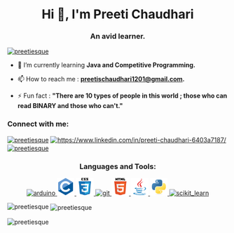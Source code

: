 <h1 align="center">Hi 👋, I'm Preeti Chaudhari</h1>
<h3 align="center">An avid learner.</h3>

<p align="left"> <a href="https://github.com/ryo-ma/github-profile-trophy"><img src="https://github-profile-trophy.vercel.app/?username=preetiesque" alt="preetiesque" /></a> </p>

- 🌱 I’m currently learning **Java and Competitive Programming.**

- 📫 How to reach me : **preetischaudhari1201@gmail.com.**

- ⚡ Fun fact : **"There are 10 types of people in this world ; those who can read BINARY and those who can't."**

<h3 align="left">Connect with me:</h3>
<p align="left">
<a href="https://twitter.com/preetiesque" target="blank"><img align="center" src="https://raw.githubusercontent.com/rahuldkjain/github-profile-readme-generator/master/src/images/icons/Social/twitter.svg" alt="preetiesque" height="30" width="40" /></a>
<a href="https://linkedin.com/in/https://www.linkedin.com/in/preeti-chaudhari-6403a7187/" target="blank"><img align="center" src="https://raw.githubusercontent.com/rahuldkjain/github-profile-readme-generator/master/src/images/icons/Social/linked-in-alt.svg" alt="https://www.linkedin.com/in/preeti-chaudhari-6403a7187/" height="30" width="40" /></a>
<a href="https://www.leetcode.com/preetiesque" target="blank"><img align="center" src="https://raw.githubusercontent.com/rahuldkjain/github-profile-readme-generator/master/src/images/icons/Social/leet-code.svg" alt="preetiesque" height="30" width="40" /></a>
</p>

<h3 align="center">Languages and Tools:</h3>
<p align="center"> <a href="https://www.arduino.cc/" target="_blank" rel="noreferrer"> <img src="https://cdn.worldvectorlogo.com/logos/arduino-1.svg" alt="arduino" width="40" height="40"/> </a> <a href="https://www.cprogramming.com/" target="_blank" rel="noreferrer"> <img src="https://raw.githubusercontent.com/devicons/devicon/master/icons/c/c-original.svg" alt="c" width="40" height="40"/> </a> <a href="https://www.w3schools.com/css/" target="_blank" rel="noreferrer"> <img src="https://raw.githubusercontent.com/devicons/devicon/master/icons/css3/css3-original-wordmark.svg" alt="css3" width="40" height="40"/> </a> <a href="https://git-scm.com/" target="_blank" rel="noreferrer"> <img src="https://www.vectorlogo.zone/logos/git-scm/git-scm-icon.svg" alt="git" width="40" height="40"/> </a> <a href="https://www.w3.org/html/" target="_blank" rel="noreferrer"> <img src="https://raw.githubusercontent.com/devicons/devicon/master/icons/html5/html5-original-wordmark.svg" alt="html5" width="40" height="40"/> </a> <a href="https://www.java.com" target="_blank" rel="noreferrer"> <img src="https://raw.githubusercontent.com/devicons/devicon/master/icons/java/java-original.svg" alt="java" width="40" height="40"/> </a> <a href="https://www.python.org" target="_blank" rel="noreferrer"> <img src="https://raw.githubusercontent.com/devicons/devicon/master/icons/python/python-original.svg" alt="python" width="40" height="40"/> </a> <a href="https://scikit-learn.org/" target="_blank" rel="noreferrer"> <img src="https://upload.wikimedia.org/wikipedia/commons/0/05/Scikit_learn_logo_small.svg" alt="scikit_learn" width="40" height="40"/> </a> </p>

<p><img align="left" src="https://github-readme-stats.vercel.app/api/top-langs?username=preetiesque&show_icons=true&locale=en&layout=compact" alt="preetiesque" /></p>

<p>&nbsp;<img align="center" src="https://github-readme-stats.vercel.app/api?username=preetiesque&show_icons=true&locale=en" alt="preetiesque" /></p>

<p><img align="center" src="https://github-readme-streak-stats.herokuapp.com/?user=preetiesque&" alt="preetiesque" /></p>
